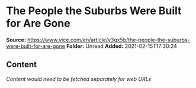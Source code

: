 # The People the Suburbs Were Built for Are Gone

**Source:** https://www.vice.com/en/article/y3gx5b/the-people-the-suburbs-were-built-for-are-gone
**Folder:** Unread
**Added:** 2021-02-15T17:30:24




## Content
*Content would need to be fetched separately for web URLs*
